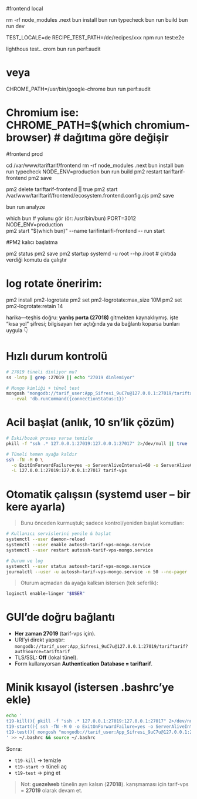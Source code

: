 

#frontend  local 

rm -rf node_modules  .next
bun install
bun run typecheck
bun run build
bun run dev



TEST_LOCALE=de RECIPE_TEST_PATH=/de/recipes/xxx npm run test:e2e

lighthous test.. 
crom 
bun run perf:audit
# veya
CHROME_PATH=/usr/bin/google-chrome bun run perf:audit
# Chromium ise: CHROME_PATH=$(which chromium-browser)  # dağıtıma göre değişir




#frontend  prod

cd /var/www/tariftarif/frontend
rm -rf node_modules  .next
bun install
bun run typecheck
NODE_ENV=production bun run build
pm2 restart tariftarif-frontend
pm2 save


pm2 delete tariftarif-frontend || true
pm2 start /var/www/tariftarif/frontend/ecosystem.frontend.config.cjs
pm2 save




bun run analyze

which bun         # yolunu gör (ör: /usr/bin/bun)
PORT=3012 NODE_ENV=production \
pm2 start "$(which bun)" --name tarifintarifi-frontend -- run start


#PM2 kalıcı başlatma

pm2 status
pm2 save
pm2 startup systemd -u root --hp /root   # çıktıda verdiği komutu da çalıştır
# log rotate öneririm:
pm2 install pm2-logrotate
pm2 set pm2-logrotate:max_size 10M
pm2 set pm2-logrotate:retain 14



harika—teşhis doğru: **yanlış porta (27018)** gitmekten kaynaklıymış.
işte “kısa yol” şifresi; bilgisayarı her açtığında ya da bağlantı koparsa bunları uygula 👇

# Hızlı durum kontrolü

```bash
# 27019 tüneli dinliyor mu?
ss -lntp | grep :27019 || echo "27019 dinlemiyor"

# Mongo kimliği + tünel test
mongosh "mongodb://tarif_user:App_Sifresi_9uC7u@127.0.0.1:27019/tariftarif?authSource=tariftarif" \
  --eval 'db.runCommand({connectionStatus:1})'
```

# Acil başlat (anlık, 10 sn’lik çözüm)

```bash
# Eski/bozuk proses varsa temizle
pkill -f "ssh .* 127.0.0.1:27019:127.0.0.1:27017" 2>/dev/null || true

# Tüneli hemen ayağa kaldır
ssh -fN -M 0 \
  -o ExitOnForwardFailure=yes -o ServerAliveInterval=60 -o ServerAliveCountMax=3 \
  -L 127.0.0.1:27019:127.0.0.1:27017 tarif-vps
```

# Otomatik çalışsın (systemd user – bir kere ayarla)

> Bunu önceden kurmuştuk; sadece kontrol/yeniden başlat komutları:

```bash
# Kullanıcı servislerini yenile & başlat
systemctl --user daemon-reload
systemctl --user enable autossh-tarif-vps-mongo.service
systemctl --user restart autossh-tarif-vps-mongo.service

# Durum ve log
systemctl --user status autossh-tarif-vps-mongo.service
journalctl --user -u autossh-tarif-vps-mongo.service -n 50 --no-pager
```

> Oturum açmadan da ayağa kalksın istersen (tek seferlik):

```bash
loginctl enable-linger "$USER"
```

# GUI’de doğru bağlantı

* **Her zaman 27019** (tarif-vps için).
* URI’yi direkt yapıştır:
  `mongodb://tarif_user:App_Sifresi_9uC7u@127.0.0.1:27019/tariftarif?authSource=tariftarif`
* TLS/SSL: **Off** (lokal tünel).
* Form kullanıyorsan **Authentication Database = tariftarif**.

# Minik kısayol (istersen .bashrc’ye ekle)

```bash
echo '
t19-kill(){ pkill -f "ssh .* 127.0.0.1:27019:127.0.0.1:27017" 2>/dev/null || true; }
t19-start(){ ssh -fN -M 0 -o ExitOnForwardFailure=yes -o ServerAliveInterval=60 -o ServerAliveCountMax=3 -L 127.0.0.1:27019:127.0.0.1:27017 tarif-vps; }
t19-test(){ mongosh "mongodb://tarif_user:App_Sifresi_9uC7u@127.0.0.1:27019/tariftarif?authSource=tariftarif" --eval "db.runCommand({ping:1})"; }
' >> ~/.bashrc && source ~/.bashrc
```

Sonra:

* `t19-kill` → temizle
* `t19-start` → tüneli aç
* `t19-test` → ping et

> Not: **guezelweb** tünelin ayrı kalsın (**27018**). karışmaması için tarif-vps = **27019** olarak devam et.
